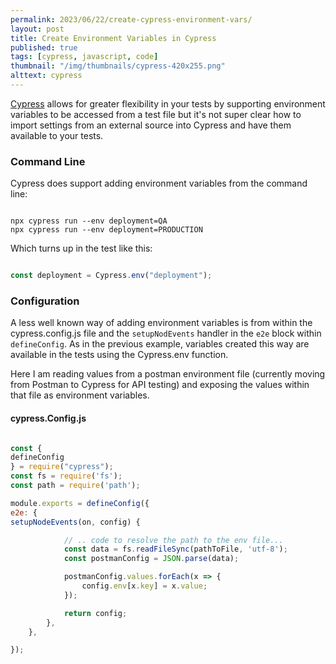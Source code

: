 ```yaml
---
permalink: 2023/06/22/create-cypress-environment-vars/
layout: post
title: Create Environment Variables in Cypress
published: true
tags: [cypress, javascript, code]
thumbnail: "/img/thumbnails/cypress-420x255.png"
alttext: cypress
---
```


[Cypress](https://cypress.io) allows for greater flexibility in your tests by supporting environment variables to be accessed from a test
file but it's not super clear how to import settings from an external source into Cypress and have them available to your tests.

### Command Line

Cypress does support adding environment variables from the command line:

```

npx cypress run --env deployment=QA
npx cypress run --env deployment=PRODUCTION

```

Which turns up in the test like this:

```javascript

const deployment = Cypress.env("deployment");

```

### Configuration

A less well known way of adding environment variables is from within the cypress.config.js file and the ```setupNodEvents```
handler in the ```e2e``` block within ```defineConfig```. As in the previous example, variables created this way are
available in the tests using the Cypress.env function.

Here I am reading values from a postman environment file (currently moving from Postman to Cypress for API testing) and
exposing the values within that file as environment variables.

#### cypress.Config.js

```javascript

const {
defineConfig
} = require("cypress");
const fs = require('fs');
const path = require('path');

module.exports = defineConfig({
e2e: {
setupNodeEvents(on, config) {

            // .. code to resolve the path to the env file...
            const data = fs.readFileSync(pathToFile, 'utf-8');
            const postmanConfig = JSON.parse(data);

            postmanConfig.values.forEach(x => {
                config.env[x.key] = x.value;
            });

            return config;
        },
    },

});

```
